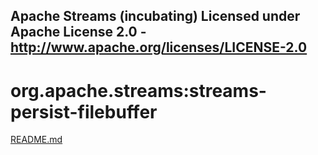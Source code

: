 Apache Streams (incubating)
Licensed under Apache License 2.0 - http://www.apache.org/licenses/LICENSE-2.0
--------------------------------------------------------------------------------

org.apache.streams:streams-persist-filebuffer
===========================================

[README.md](src/site/markdown/index.md "README")
